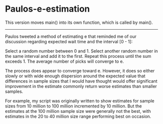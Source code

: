 # Paulos-e-estimation

This version moves main() into its own function, which is called by main().

***

Paulos tweeted a method of estimating e that reminded me of our 
discussion regarding expected wait time and the interval [0 - 1]:

Select a random number between 0 and 1.
Select another random number in the same interval and add it to the first.
Repeat this process until the sum exceeds 1.
The average number of picks will converge to e.

The process does appear to converge toward e.
However, it does so either slowly or with wide enough dispersion around the 
expected value that differences in sample sizes that I would have
thought would offer significant improvement in the estimate
commonly return worse estimates than smaller samples.

For example, my script was originally written to show estimates for
sample sizes from 10 million to 100 million incremented by 10 million.
But the estimates at the 100 million sample size were generally not the best,
with estimates in the 20 to 40 million size range performing best on occasion. 
